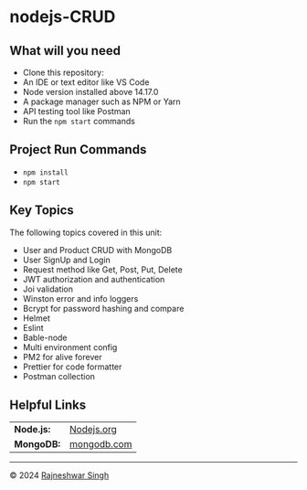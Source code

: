 # nodejs-CRUD

## What will you need

- Clone this repository:
- An IDE or text editor like VS Code
- Node version installed above 14.17.0
- A package manager such as NPM or Yarn
- API testing tool like Postman
- Run the `npm start` commands

## Project Run Commands

- `npm install`
- `npm start`

## Key Topics

The following topics covered in this unit:

- User and Product CRUD with MongoDB
- User SignUp and Login
- Request method like Get, Post, Put, Delete
- JWT authorization and authentication
- Joi validation
- Winston error and info loggers
- Bcrypt for password hashing and compare
- Helmet
- Eslint
- Bable-node
- Multi environment config
- PM2 for alive forever
- Prettier for code formatter
- Postman collection

## Helpful Links

<table>
  <tr>
    <td><b>Node.js:</b></td>
    <td><a href="https://nodejs.org/en">Nodejs.org</a></td>
  </tr>
  <tr>
    <td><b>MongoDB:</b></td>
    <td><a href="https://www.mongodb.com/">mongodb.com</a></td>
  </tr>
</table>

---

© 2024 <a href="https://rajneshwar.com/">Rajneshwar Singh</a>

